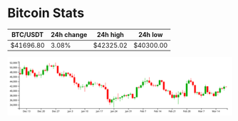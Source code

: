 # Bitcoin Stats

BTC/USDT|24h change|24h high|24h low|
|---|---|---|---|
|$41696.80|3.08%|$42325.02|$40300.00|

<img src="./chart.svg">

